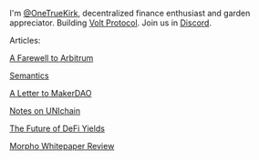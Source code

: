 I'm [@OneTrueKirk](https://twitter.com/OneTrueKirk), decentralized finance enthusiast and garden appreciator.
Building [Volt Protocol](https://www.voltprotocol.io).
Join us in [Discord](https://discord.com/invite/XK8VZyKU97).

Articles:

[A Farewell to Arbitrum](arbitrum.md)

[Semantics](semantics.md)

[A Letter to MakerDAO](lettertomaker.md)

[Notes on UNIchain](unichain.md)

[The Future of DeFi Yields](defidirection.md)

[Morpho Whitepaper Review](morpho.md)